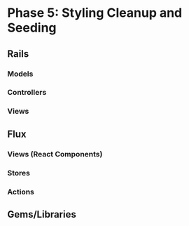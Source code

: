 # Phase 5: Styling Cleanup and Seeding

## Rails
### Models

### Controllers

### Views

## Flux
### Views (React Components)

### Stores

### Actions

## Gems/Libraries
